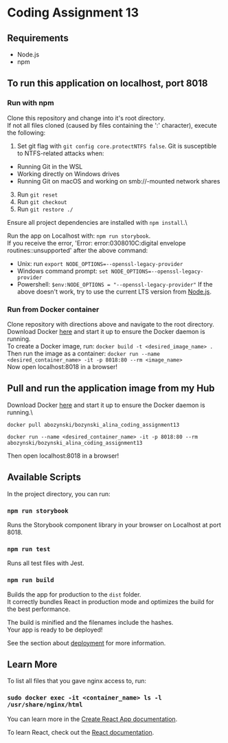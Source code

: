 # Coding Assignment 13

## Requirements

- Node.js
- npm

## To run this application on localhost, port 8018

### Run with npm

Clone this repository and change into it's root directory.\
If not all files cloned (caused by files containing the ':' character), execute the following:

1. Set git flag with `git config core.protectNTFS false`.
   Git is susceptible to NTFS-related attacks when:

- Running Git in the WSL
- Working directly on Windows drives
- Running Git on macOS and working on smb://-mounted network shares

3. Run `git reset`
4. Run `git checkout`
5. Run `git restore ./`

Ensure all project dependencies are installed with `npm install`.\

Run the app on Localhost with: `npm run storybook`.\
If you receive the error, 'Error: error:0308010C:digital envelope routines::unsupported' after the above command:

- Unix: run `export NODE_OPTIONS=--openssl-legacy-provider`
- Windows command prompt: `set NODE_OPTIONS=--openssl-legacy-provider`
- Powershell: `$env:NODE_OPTIONS = "--openssl-legacy-provider"`
  If the above doesn't work, try to use the current LTS version from [Node.js](https://nodejs.org/en/download/releases).

### Run from Docker container

Clone repository with directions above and navigate to the root directory.\
Download Docker [here](https://www.docker.com/) and start it up to ensure the Docker daemon is running.\
To create a Docker image, run: `docker build -t <desired_image_name> .`\
Then run the image as a container: `docker run --name <desired_container_name> -it -p 8018:80 --rm <image_name>`\
Now open localhost:8018 in a browser!

## Pull and run the application image from my Hub

Download Docker [here](https://www.docker.com/) and start it up to ensure the Docker daemon is running.\

```
docker pull abozynski/bozynski_alina_coding_assignment13
```

```
docker run --name <desired_container_name> -it -p 8018:80 --rm abozynski/bozynski_alina_coding_assignment13
```

Then open localhost:8018 in a browser!

## Available Scripts

In the project directory, you can run:

### `npm run storybook`

Runs the Storybook component library in your browser on Localhost at port 8018.

### `npm run test`

Runs all test files with Jest.

### `npm run build`

Builds the app for production to the `dist` folder.\
It correctly bundles React in production mode and optimizes the build for the best performance.

The build is minified and the filenames include the hashes.\
Your app is ready to be deployed!

See the section about [deployment](https://facebook.github.io/create-react-app/docs/deployment) for more information.

## Learn More

To list all files that you gave nginx access to, run:

### `sudo docker exec -it <container_name> ls -l /usr/share/nginx/html`

You can learn more in the [Create React App documentation](https://facebook.github.io/create-react-app/docs/getting-started).

To learn React, check out the [React documentation](https://reactjs.org/).
